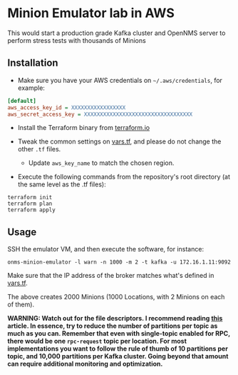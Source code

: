 # Minion Emulator lab in AWS

This would start a production grade Kafka cluster and OpenNMS server to perform stress tests with thousands of Minions

## Installation

* Make sure you have your AWS credentials on `~/.aws/credentials`, for example:

```INI
[default]
aws_access_key_id = XXXXXXXXXXXXXXXXX
aws_secret_access_key = XXXXXXXXXXXXXXXXXXXXXXXXXXXXXXXXXX
```

* Install the Terraform binary from [terraform.io](https://www.terraform.io)

* Tweak the common settings on [vars.tf](./vars.tf), and please do not change the other `.tf` files.

    * Update `aws_key_name` to match the chosen region.

* Execute the following commands from the repository's root directory (at the same level as the .tf files):

```SHELL
terraform init
terraform plan
terraform apply
```

## Usage

SSH the emulator VM, and then execute the software, for instance:

```bash=
onms-minion-emulator -l warn -n 1000 -m 2 -t kafka -u 172.16.1.11:9092
```

Make sure that the IP address of the broker matches what's defined in [vars.tf](./vars.tf).

The above creates 2000 Minions (1000 Locations, with 2 Minions on each of them).

**WARNING: Watch out for the file descriptors. I recommend reading [this](https://www.confluent.io/blog/how-choose-number-topics-partitions-kafka-cluster/) article. In essence, try to reduce the number of partitions per topic as much as you can. Remember that even with single-topic enabled for RPC, there would be one `rpc-request` topic per location. For most implementations you want to follow the rule of thumb of 10 partitions per topic, and 10,000 partitions per Kafka cluster. Going beyond that amount can require additional monitoring and optimization.**

